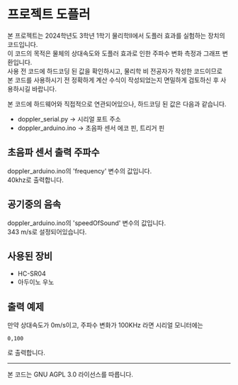 # 프로젝트 도플러
본 프로젝트는 2024학년도 3학년 1학기 물리학II에서 도플러 효과를 실험하는 장치의 코드입니다.\
이 코드의 목적은 물체의 상대속도와 도플러 효과로 인한 주파수 변화 측정과 그래프 변환입니다. \
사용 전 코드에 하드코딩 된 값을 확인하시고, 물리학 비 전공자가 작성한 코드이므로\
본 코드를 사용하시기 전 정확하게 계산 수식이 작성되었는지 면밀하게 검토하신 후 사용하시길 바랍니다.

본 코드에 하드웨어와 직접적으로 연관되어있으나, 하드코딩 된 값은 다음과 같습니다.

* doppler_serial.py -> 시리얼 포트 주소
* doppler_arduino.ino -> 초음파 센서 에코 핀, 트리거 핀

## 초음파 센서 출력 주파수
doppler_arduino.ino의 'frequency' 변수의 값입니다.\
40khz로 출력합니다.

## 공기중의 음속
doppler_arduino.ino의 'speedOfSound' 변수의 값입니다.\
343 m/s로 설정되어있습니다.


## 사용된 장비
* HC-SR04
* 아두이노 우노

## 출력 예제
만약 상대속도가 0m/s이고, 주파수 변화가 100KHz 라면 시리얼 모니터에는
```
0,100
```
로 출력합니다.

---------------
본 코드는 GNU AGPL 3.0 라이선스를 따릅니다.
